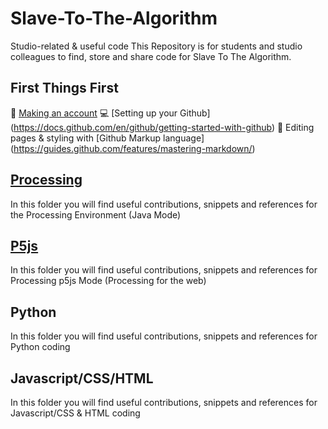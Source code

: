 # Slave-To-The-Algorithm
Studio-related & useful code
This Repository is for students and studio colleagues to find, store and share code for Slave To The Algorithm.

## First Things First
:bust_in_silhouette: [Making an account](https://github.com/) 
:computer: [Setting up your Github] (https://docs.github.com/en/github/getting-started-with-github) 
:man_dancing: Editing pages & styling with [Github Markup language] (https://guides.github.com/features/mastering-markdown/)

## <a href="https://github.com/karenanndonnachie/Slave-To-The-Algorithm/tree/master/Processing">Processing</a>
In this folder you will find useful contributions, snippets and references for the Processing Environment (Java Mode)

## <a href="https://github.com/karenanndonnachie/Slave-To-The-Algorithm/tree/master/P5js">P5js</a>
In this folder you will find useful contributions, snippets and references for Processing p5js Mode (Processing for the web)

## Python
In this folder you will find useful contributions, snippets and references for Python coding

## Javascript/CSS/HTML
In this folder you will find useful contributions, snippets and references for Javascript/CSS & HTML coding
